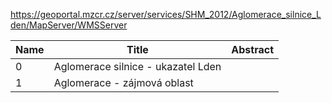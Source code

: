https://geoportal.mzcr.cz/server/services/SHM_2012/Aglomerace_silnice_Lden/MapServer/WMSServer

|Name|Title|Abstract|
|--|--|--|
|0|Aglomerace silnice - ukazatel Lden||
|1|Aglomerace - zájmová oblast||

